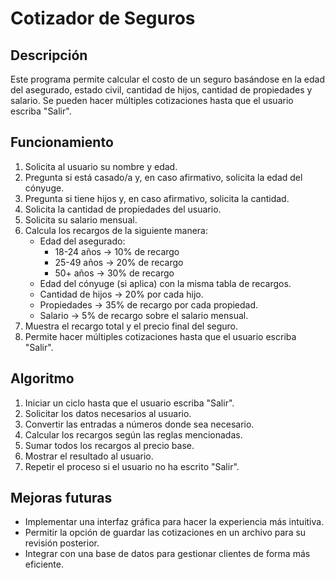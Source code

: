 # Cotizador de Seguros

## Descripción
Este programa permite calcular el costo de un seguro basándose en la edad del asegurado, estado civil, cantidad de hijos, cantidad de propiedades y salario. Se pueden hacer múltiples cotizaciones hasta que el usuario escriba "Salir".

## Funcionamiento
1. Solicita al usuario su nombre y edad.
2. Pregunta si está casado/a y, en caso afirmativo, solicita la edad del cónyuge.
3. Pregunta si tiene hijos y, en caso afirmativo, solicita la cantidad.
4. Solicita la cantidad de propiedades del usuario.
5. Solicita su salario mensual.
6. Calcula los recargos de la siguiente manera:
   - Edad del asegurado: 
     - 18-24 años → 10% de recargo
     - 25-49 años → 20% de recargo
     - 50+ años → 30% de recargo
   - Edad del cónyuge (si aplica) con la misma tabla de recargos.
   - Cantidad de hijos → 20% por cada hijo.
   - Propiedades → 35% de recargo por cada propiedad.
   - Salario → 5% de recargo sobre el salario mensual.
7. Muestra el recargo total y el precio final del seguro.
8. Permite hacer múltiples cotizaciones hasta que el usuario escriba "Salir".

## Algoritmo
1. Iniciar un ciclo hasta que el usuario escriba "Salir".
2. Solicitar los datos necesarios al usuario.
3. Convertir las entradas a números donde sea necesario.
4. Calcular los recargos según las reglas mencionadas.
5. Sumar todos los recargos al precio base.
6. Mostrar el resultado al usuario.
7. Repetir el proceso si el usuario no ha escrito "Salir".

## Mejoras futuras
- Implementar una interfaz gráfica para hacer la experiencia más intuitiva.
- Permitir la opción de guardar las cotizaciones en un archivo para su revisión posterior.
- Integrar con una base de datos para gestionar clientes de forma más eficiente.
